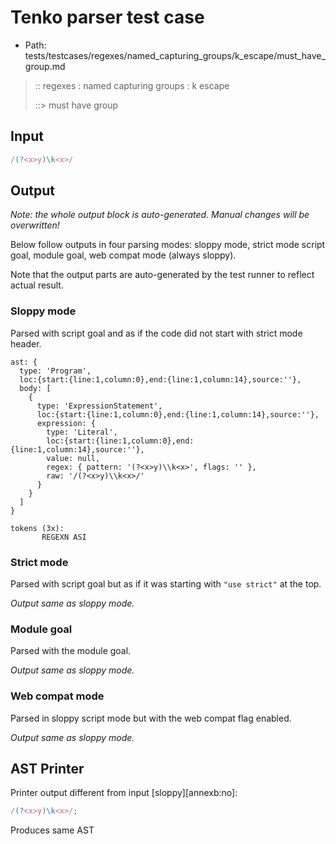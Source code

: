 # Tenko parser test case

- Path: tests/testcases/regexes/named_capturing_groups/k_escape/must_have_group.md

> :: regexes : named capturing groups : k escape
>
> ::> must have group

## Input

`````js
/(?<x>y)\k<x>/
`````

## Output

_Note: the whole output block is auto-generated. Manual changes will be overwritten!_

Below follow outputs in four parsing modes: sloppy mode, strict mode script goal, module goal, web compat mode (always sloppy).

Note that the output parts are auto-generated by the test runner to reflect actual result.

### Sloppy mode

Parsed with script goal and as if the code did not start with strict mode header.

`````
ast: {
  type: 'Program',
  loc:{start:{line:1,column:0},end:{line:1,column:14},source:''},
  body: [
    {
      type: 'ExpressionStatement',
      loc:{start:{line:1,column:0},end:{line:1,column:14},source:''},
      expression: {
        type: 'Literal',
        loc:{start:{line:1,column:0},end:{line:1,column:14},source:''},
        value: null,
        regex: { pattern: '(?<x>y)\\k<x>', flags: '' },
        raw: '/(?<x>y)\\k<x>/'
      }
    }
  ]
}

tokens (3x):
       REGEXN ASI
`````

### Strict mode

Parsed with script goal but as if it was starting with `"use strict"` at the top.

_Output same as sloppy mode._

### Module goal

Parsed with the module goal.

_Output same as sloppy mode._

### Web compat mode

Parsed in sloppy script mode but with the web compat flag enabled.

_Output same as sloppy mode._

## AST Printer

Printer output different from input [sloppy][annexb:no]:

````js
/(?<x>y)\k<x>/;
````

Produces same AST
